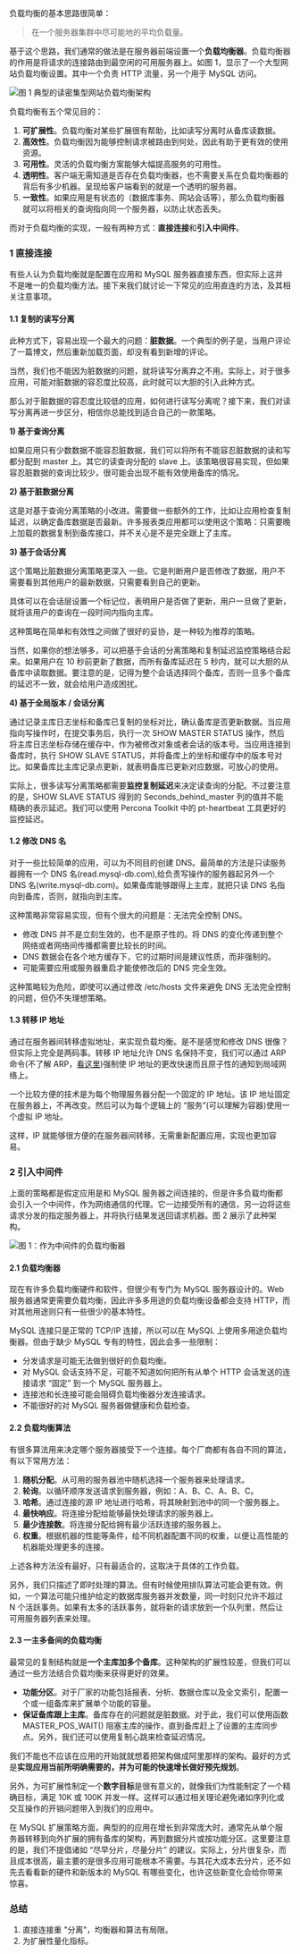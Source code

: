 负载均衡的基本思路很简单：
> 在一个服务器集群中尽可能地的平均负载量。

基于这个思路，我们通常的做法是在服务器前端设置一个**负载均衡器**。负载均衡器的作用是将请求的连接路由到最空闲的可用服务器上。如图 1，显示了一个大型网站负载均衡设置。其中一个负责 HTTP 流量，另一个用于 MySQL 访问。

![图 1 典型的读密集型网站负载均衡架构](https://img2018.cnblogs.com/blog/861679/201904/861679-20190411195348068-186371226.png)

负载均衡有五个常见目的：
1. **可扩展性**。负载均衡对某些扩展很有帮助，比如读写分离时从备库读数据。
2. **高效性**。负载均衡因为能够控制请求被路由到何处，因此有助于更有效的使用资源。
3. **可用性**。灵活的负载均衡方案能够大幅提高服务的可用性。
4. **透明性**。客户端无需知道是否存在负载均衡器，也不需要关系在负载均衡器的背后有多少机器。呈现给客户端看到的就是一个透明的服务器。
5. **一致性**。如果应用是有状态的（数据库事务、网站会话等），那么负载均衡器就可以将相关的查询指向同一个服务器，以防止状态丢失。

而对于负载均衡的实现，一般有两种方式：**直接连接**和**引入中间件**。

### 1 直接连接
有些人认为负载均衡就是配置在应用和 MySQL 服务器直接东西，但实际上这并不是唯一的负载均衡方法。接下来我们就讨论一下常见的应用直连的方法，及其相关注意事项。

#### 1.1 复制的读写分离
此种方式下，容易出现一个最大的问题：**脏数据**。一个典型的例子是，当用户评论了一篇博文，然后重新加载页面，却没有看到新增的评论。

当然，我们也不能因为脏数据的问题，就将读写分离弃之不用。实际上，对于很多应用，可能对脏数据的容忍度比较高，此时就可以大胆的引入此种方式。

那么对于脏数据的容忍度比较低的应用，如何进行读写分离呢？接下来，我们对读写分离再进一步区分，相信你总能找到适合自己的一款策略。

**1) 基于查询分离**

如果应用只有少数数据不能容忍脏数据，我们可以将所有不能容忍脏数据的读和写都分配到 master 上。其它的读查询分配的 slave 上。该策略很容易实现，但如果容忍脏数据的查询比较少，很可能会出现不能有效使用备库的情况。

**2) 基于脏数据分离**

这是对基于查询分离策略的小改进。需要做一些额外的工作，比如让应用检查复制延迟，以确定备库数据是否最新。许多报表类应用都可以使用这个策略：只需要晚上加载的数据复制到备库接口，并不关心是不是完全跟上了主库。

**3) 基于会话分离**

这个策略比脏数据分离策略更深入 一些。它是判断用户是否修改了数据，用户不需要看到其他用户的最新数据，只需要看到自己的更新。

具体可以在会话层设置一个标记位，表明用户是否做了更新，用户一旦做了更新，就将该用户的查询在一段时间内指向主库。

这种策略在简单和有效性之间做了很好的妥协，是一种较为推荐的策略。

当然，如果你的想法够多，可以把基于会话的分离策略和复制延迟监控策略结合起来。如果用户在 10 秒前更新了数据，而所有备库延迟在 5 秒内，就可以大胆的从备库中读取数据。要注意的是，记得为整个会话选择同个备库，否则一旦多个备库的延迟不一致，就会给用户造成困扰。

**4) 基于全局版本 / 会话分离**

通过记录主库日志坐标和备库已复制的坐标对比，确认备库是否更新数据。当应用指向写操作时，在提交事务后，执行一次 SHOW MASTER STATUS 操作，然后将主库日志坐标存储在缓存中，作为被修改对象或者会话的版本号。当应用连接到备库时，执行 SHOW SLAVE STATUS，并将备库上的坐标和缓存中的版本号对比。如果备库比主库记录点更新，就表明备库已更新对应数据，可放心的使用。

实际上，很多读写分离策略都需要**监控复制延迟**来决定读查询的分配。不过要注意的是，SHOW SLAVE STATUS 得到的 Seconds_behind_master 列的值并不能精确的表示延迟。我们可以使用 Percona Toolkit 中的 pt-heartbeat 工具更好的监控延迟。

#### 1.2 修改 DNS 名
对于一些比较简单的应用，可以为不同目的创建 DNS。最简单的方法是只读服务器拥有一个 DNS 名(read.mysql-db.com),给负责写操作的服务器起另外一个 DNS 名(write.mysql-db.com)。如果备库能够跟得上主库，就把只读 DNS 名指向到备库，否则，就指向到主库。

这种策略非常容易实现，但有个很大的问题是：无法完全控制 DNS。
- 修改 DNS 并不是立刻生效的，也不是原子性的。将 DNS 的变化传递到整个网络或者网络间传播都需要比较长的时间。
- DNS 数据会在各个地方缓存下，它的过期时间是建议性质，而非强制的。
- 可能需要应用或服务器重启才能使修改后的 DNS 完全生效。

这种策略较为危险，即使可以通过修改 /etc/hosts 文件来避免 DNS 无法完全控制的问题，但仍不失理想策略。

#### 1.3 转移 IP 地址
通过在服务器间转移虚拟地址，来实现负载均衡。是不是感觉和修改 DNS 很像？但实际上完全是两码事。转移 IP 地址允许 DNS 名保持不变，我们可以通过 ARP 命令(不了解 ARP，[看这里](https://www.cnblogs.com/BeiGuo-FengGuang/p/9923983.html))强制使 IP 地址的更改快速而且原子性的通知到局域网络上。

一个比较方便的技术是为每个物理服务器分配一个固定的 IP 地址。该 IP 地址固定在服务器上，不再改变。然后可以为每个逻辑上的 “服务”(可以理解为容器)使用一个虚拟 IP 地址。

这样，IP 就能够很方便的在服务器间转移，无需重新配置应用，实现也更加容易。

### 2 引入中间件
上面的策略都是假定应用是和 MySQL 服务器之间连接的，但是许多负载均衡都会引入一个中间件，作为网络通信的代理。它一边接受所有的通信，另一边将这些请求分发的指定服务器上，并将执行结果发送回请求机器。图 2 展示了此种架构。

![图 1：作为中间件的负载均衡器](https://img2018.cnblogs.com/blog/861679/201904/861679-20190411195413684-1377640058.png)


#### 2.1 负载均衡器
现在有许多负载均衡硬件和软件，但很少有专门为 MySQL 服务器设计的。Web 服务器通常更需要负载均衡，因此许多多用途的负载均衡设备都会支持 HTTP，而对其他用途则只有一些很少的基本特性。

MySQL 连接只是正常的 TCP/IP 连接，所以可以在 MySQL 上使用多用途负载均衡器。但由于缺少 MySQL 专有的特性，因此会多一些限制：
- 分发请求是可能无法做到很好的负载均衡。
- 对 MySQL 会话支持不足，可能不知道如何把所有从单个 HTTP 会话发送的连接请求 “固定” 到一个 MySQL 服务器上。
- 连接池和长连接可能会阻碍负载均衡器分发连接请求。
- 不能很好的对 MySQL 服务器做健康和负载检查。

#### 2.2 负载均衡算法
有很多算法用来决定哪个服务器接受下一个连接。每个厂商都有各自不同的算法，有以下常用方法：
1. **随机分配**。从可用的服务器池中随机选择一个服务器来处理请求。
2. **轮询**。以循环顺序发送请求到服务器，例如：A、B、C、A、B、C。
3. **哈希**。通过连接的源 IP 地址进行哈希，将其映射到池中的同一个服务器上。
4. **最快响应**。将连接分配给能够最快处理请求的服务器上。
5. **最少连接数**。将连接分配给拥有最少活跃连接的服务器上。
6. **权重**。根据机器的性能等条件，给不同机器配置不同的权重，以便让高性能的机器能处理更多的连接。

上述各种方法没有最好，只有最适合的，这取决于具体的工作负载。

另外，我们只描述了即时处理的算法。但有时候使用排队算法可能会更有效。例如，一个算法可能只维护给定的数据库服务器并发数量，同一时刻只允许不超过 N 个活跃事务。如果有太多的活跃事务，就将新的请求放到一个队列里，然后让可用服务器列表来处理。

#### 2.3 一主多备间的负载均衡
最常见的复制结构就是**一个主库加多个备库**。这种架构的扩展性较差，但我们可以通过一些方法结合负载均衡来获得更好的效果。

- **功能分区**。对于厂家的功能包括报表、分析、数据仓库以及全文索引，配置一个或一组备库来扩展单个功能的容量。
- **保证备库跟上主库**。备库存在的问题就是脏数据。对于此，我们可以使用函数 MASTER_POS_WAIT() 阻塞主库的操作，直到备库赶上了设置的主库同步点。另外，我们还可以使用复制心跳来检查延迟情况。

我们不能也不应该在应用的开始就就想着把架构做成阿里那样的架构。最好的方式是**实现应用当前所明确需要的，并为可能的快速增长做好预先规划**。

另外，为可扩展性制定一个**数字目标**是很有意义的，就像我们为性能制定了一个精确目标，满足 10K 或 100K 并发一样。这样可以通过相关理论避免诸如序列化或交互操作的开销问题带入到我们的应用中。

在 MySQL 扩展策略方面，典型的的应用在增长到非常庞大时，通常先从单个服务器转移到向外扩展的拥有备库的架构，再到数据分片或按功能分区。这里要注意的是，我们不提倡诸如 “尽早分片，尽量分片” 的建议。实际上，分片很复杂，而且成本很高，最主要的是很多应用可能根本不需要。与其花大成本去分片，还不如先去看看新的硬件和新版本的 MySQL 有哪些变化，也许这些新变化会给你带来惊喜。

### 总结
1. 直接连接重 "分离"，均衡器和算法有局限。
2. 为扩展性量化指标。
